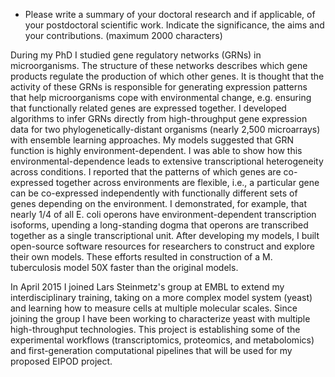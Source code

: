 * Please write a summary of your doctoral research and if applicable, of your postdoctoral scientific work. Indicate the significance, the aims and your contributions. (maximum 2000 characters)

During my PhD I studied gene regulatory networks (GRNs) in microorganisms. The structure of these networks describes which gene products regulate the production of which other genes. It is thought that the activity of these GRNs is responsible for generating expression patterns that help microorganisms cope with environmental change, e.g. ensuring that functionally related genes are expressed together. I developed algorithms to infer GRNs directly from high-throughput gene expression data for two phylogenetically-distant organisms (nearly 2,500 microarrays) with ensemble learning approaches. My models suggested that GRN function is highly environment-dependent. I was able to show how this environmental-dependence leads to extensive transcriptional heterogeneity across conditions. I reported that the patterns of which genes are co-expressed together across environments are flexible, i.e., a particular gene can be co-expressed independently with functionally different sets of genes depending on the environment. I demonstrated, for example, that nearly 1/4 of all E. coli operons have environment-dependent transcription isoforms, upending a long-standing dogma that operons are transcribed together as a single transcriptional unit. After developing my models, I built open-source software resources for researchers to construct and explore their own models. These efforts resulted in construction of a M. tuberculosis model 50X faster than the original models.

In April 2015 I joined Lars Steinmetz's group at EMBL to extend my interdisciplinary training, taking on a more complex model system (yeast) and learning how to measure cells at multiple molecular scales. Since joining the group I have been working to characterize yeast with multiple high-throughput technologies. This project is establishing some of the experimental workflows (transcriptomics, proteomics, and metabolomics) and first-generation computational pipelines that will be used for my proposed EIPOD project.

